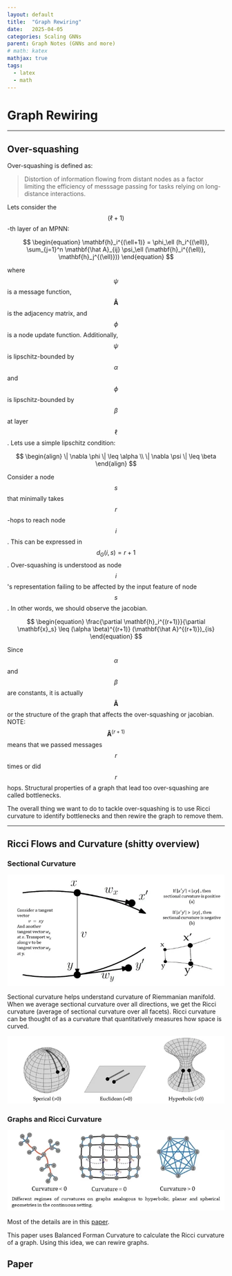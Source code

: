 ```yaml
---
layout: default
title:  "Graph Rewiring"
date:   2025-04-05
categories: Scaling GNNs
parent: Graph Notes (GNNs and more)
# math: katex
mathjax: true
tags: 
  - latex
  - math
---
```


# Graph Rewiring
---

## Over-squashing

Over-squashing is defined as:
> Distortion of information flowing from distant nodes as a factor 
> limiting the efficiency of messsage passing for tasks relying on long-distance
> interactions.

Lets consider the $$(\ell+1)$$-th layer of an MPNN:

$$
\begin{equation}
\mathbf{h}_i^{(\ell+1)} = \phi_\ell (h_i^{(\ell)}, \sum_{j=1}^n \mathbf{\hat A}_{ij} \psi_\ell (\mathbf{h}_i^{(\ell)}, \mathbf{h}_j^{(\ell)}))
\end{equation}
$$

where $$\psi$$ is a message function, $$\mathbf{\hat A}$$ is the adjacency matrix, and $$\phi$$ is a node update function. Additionally, $$\psi$$ is lipschitz-bounded by $$\alpha$$ and $$\phi$$ is lipschitz-bounded by $$\beta$$ at layer $$\ell$$. Lets use a simple lipschitz condition:

$$
\begin{align}
\| \nabla \phi \| \leq \alpha \\
\| \nabla \psi \| \leq \beta 
\end{align}
$$

Consider a node $$s$$ that minimally takes $$r$$-hops to reach node $$i$$. This can be expressed in $$d_G(i,s) = r+1$$. Over-squashing is understood as node $$i$$'s representation failing to be affected by the input feature of node $$s$$. In other words, we should observe the jacobian.

$$
\begin{equation}
\frac{\partial \mathbf{h}_i^{(r+1)}}{\partial \mathbf{x}_s} \leq (\alpha \beta)^{(r+1)} (\mathbf{\hat A}^{(r+1)})_{is}
\end{equation}
$$

Since $$\alpha$$ and $$\beta$$ are constants, it is actually $$\mathbf{\hat A}$$ or the structure of the graph that affects the over-squashing or jacobian. NOTE: $$\mathbf{\hat A}^{(r+1)}$$ means that we passed messages $$r$$ times or did $$r$$ hops. Structural properties of a graph that lead too over-squashing are called bottlenecks.

The overall thing we want to do to tackle over-squashing is to use Ricci curvature to identify bottlenecks and then rewire the graph to remove them.

--- 

## Ricci Flows and Curvature (shitty overview)

### Sectional Curvature

![](../assets/images/graph/sectional_curvature.webp)

Sectional curvature helps understand curvature of Riemmanian manifold. When we average sectional curvature over all directions, we get the Ricci curvature (average of sectional curvature over all facets). Ricci curvature can be thought of as a curvature that quantitatively measures how space is curved. 

![](../assets/images/graph/curvature_manifold.webp)

### Graphs and Ricci Curvature

![alt text](../assets/images/graph/graph_curvature.webp)


Most of the details are in this [paper](https://arxiv.org/pdf/2111.14522).

This paper uses Balanced Forman Curvature to calculate the Ricci curvature of a graph. Using this idea, we can rewire graphs.

## Paper